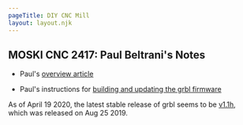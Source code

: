 ```yaml
---
pageTitle: DIY CNC Mill 
layout: layout.njk
---
```


## MOSKI CNC 2417: Paul Beltrani's Notes

- Paul's [overview article](https://beltrani.com/inexpensive-desktop-cnc-mill-lasercutter/)

- Paul's instructions for [building and updating the grbl firmware](https://beltrani.com/building-and-installing-grbl-from-source/)

As of April 19 2020, the latest stable release of grbl seems to be [v1.1h](https://github.com/gnea/grbl/releases/tag/v1.1h.20190825), which was released on Aug 25 2019.


